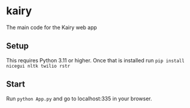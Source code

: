 # kairy
The main code for the Kairy web app

## Setup
This requires Python 3.11 or higher.
Once that is installed run ```pip install nicegui nltk twilio rstr```

## Start
Run ```python App.py``` and go to localhost:335 in your browser.
